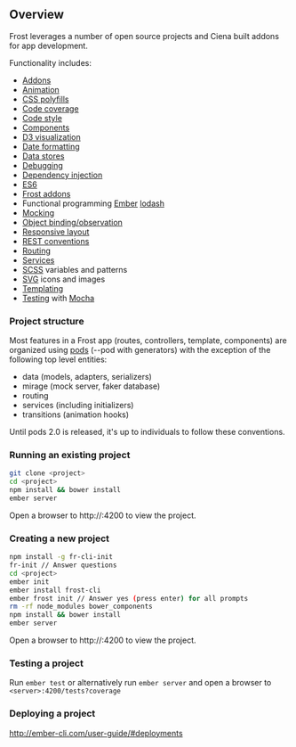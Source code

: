 Overview
--------

Frost leverages a number of open source projects and Ciena built addons for app development.

Functionality includes:
- [Addons](https://guides.emberjs.com/v2.2.0/addons-and-dependencies/managing-dependencies/)
- [Animation](http://ef4.github.io/liquid-fire/)
- [CSS polyfills](http://bourbon.io/)
- [Code coverage](https://github.com/sglanzer/ember-cli-blanket)
- [Code style](https://github.com/dockyard/ember-suave)
- [Components](https://guides.emberjs.com/v2.2.0/components/defining-a-component/)
- [D3 visualization](http://d3js.org/)
- [Date formatting](https://github.com/stefanpenner/ember-moment)
- [Data stores](https://guides.emberjs.com/v2.2.0/models/)
- [Debugging](https://guides.emberjs.com/v2.2.0/ember-inspector/installation/)
- [Dependency injection](https://guides.emberjs.com/v2.2.0/applications/dependency-injection/)
- [ES6](https://github.com/babel/ember-cli-babel)
- [Frost addons](https://bitbucket.ciena.com/projects/NMS_FROST)
- Functional programming [Ember](http://emberjs.com/api/classes/Ember.computed.html) [lodash](https://lodash.com/docs)
- [Mocking](http://www.ember-cli-mirage.com/)
- [Object binding/observation](https://guides.emberjs.com/v2.2.0/object-model/)
- [Responsive layout](https://github.com/freshbooks/ember-responsive)
- [REST conventions](http://jsonapi.org/)
- [Routing](https://guides.emberjs.com/v2.2.0/routing/)
- [Services](https://guides.emberjs.com/v2.2.0/applications/services/)
- [SCSS](https://bitbucket.ciena.com/projects/NMS_FROST/repos/frost-css/browse/styles/frost) variables and patterns
- [SVG](https://bitbucket.ciena.com/projects/NMS_FROST/repos/frost-svg/browse/public/svgs) icons and images
- [Templating](https://guides.emberjs.com/v2.2.0/templates/handlebars-basics/)
- [Testing](https://guides.emberjs.com/v2.2.0/testing/) with [Mocha](https://github.com/switchfly/ember-cli-mocha/)

### Project structure

Most features in a Frost app (routes, controllers, template, components) are organized using
[pods](http://ember-cli.com/user-guide/#pod-structure) (--pod with generators) with the exception
of the following top level entities:
- data (models, adapters, serializers)
- mirage (mock server, faker database)
- routing
- services (including initializers)
- transitions (animation hooks)

Until pods 2.0 is released, it's up to individuals to follow these conventions.

### Running an existing project
```bash
git clone <project>
cd <project>
npm install && bower install
ember server
```

Open a browser to http://<server>:4200 to view the project.

### Creating a new project

```bash
npm install -g fr-cli-init
fr-init // Answer questions
cd <project>
ember init
ember install frost-cli
ember frost init // Answer yes (press enter) for all prompts
rm -rf node_modules bower_components
npm install && bower install
ember server
```

Open a browser to http://<server>:4200 to view the project.

### Testing a project

Run `ember test` or alternatively run `ember server` and open a browser to `<server>:4200/tests?coverage`

### Deploying a project

http://ember-cli.com/user-guide/#deployments

